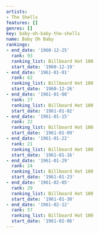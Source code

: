 ```yaml
---
artists:
- The Shells
features: []
genres: []
key: baby-oh-baby-the-shells
name: Baby Oh Baby
rankings:
- end_date: '1960-12-25'
  rank: 93
  ranking_list: Billboard Hot 100
  start_date: '1960-12-19'
- end_date: '1961-01-01'
  rank: 62
  ranking_list: Billboard Hot 100
  start_date: '1960-12-26'
- end_date: '1961-01-08'
  rank: 27
  ranking_list: Billboard Hot 100
  start_date: '1961-01-02'
- end_date: '1961-01-15'
  rank: 22
  ranking_list: Billboard Hot 100
  start_date: '1961-01-09'
- end_date: '1961-01-22'
  rank: 21
  ranking_list: Billboard Hot 100
  start_date: '1961-01-16'
- end_date: '1961-01-29'
  rank: 24
  ranking_list: Billboard Hot 100
  start_date: '1961-01-23'
- end_date: '1961-02-05'
  rank: 29
  ranking_list: Billboard Hot 100
  start_date: '1961-01-30'
- end_date: '1961-02-12'
  rank: 57
  ranking_list: Billboard Hot 100
  start_date: '1961-02-06'
---
```


